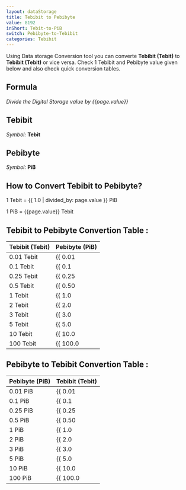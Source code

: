 ```yaml
---
layout: dataStorage
title: Tebibit to Pebibyte
value: 8192
inShort: Tebit-to-PiB
switch: Pebibyte-to-Tebibit
categories: Tebibit
---
```


Using Data storage Conversion tool you can converte **Tebibit (Tebit)** to **Tebibit (Tebit)** or vice versa. Check 1 Tebibit and Pebibyte value given below and also check quick conversion tables.

## Formula
*Divide the Digital Storage value by {{page.value}}*

## Tebibit
*Symbol:* **Tebit**

## Pebibyte
*Symbol:* **PiB**

## How to Convert Tebibit to Pebibyte?

1 Tebit = {{ 1.0 | divided_by: page.value }} PiB

1 PiB = {{page.value}} Tebit


## Tebibit to Pebibyte Convertion Table :

| Tebibit (Tebit) | Pebibyte (PiB) |
| ---- | ---- |
| 0.01 Tebit | {{ 0.01 | divided_by: page.value }} PiB |
| 0.1 Tebit | {{ 0.1 | divided_by: page.value }} PiB |
| 0.25 Tebit | {{ 0.25 | divided_by: page.value }} PiB |
| 0.5 Tebit | {{ 0.50 | divided_by: page.value }} PiB |
| 1 Tebit | {{ 1.0 | divided_by: page.value }} PiB |
| 2 Tebit | {{ 2.0 | divided_by: page.value }} PiB |
| 3 Tebit | {{ 3.0 | divided_by: page.value }} PiB |
| 5 Tebit | {{ 5.0 | divided_by: page.value }} PiB |
| 10 Tebit | {{ 10.0 | divided_by: page.value }} PiB |
| 100 Tebit | {{ 100.0 | divided_by: page.value }} PiB |

## Pebibyte to Tebibit Convertion Table :

| Pebibyte (PiB) | Tebibit (Tebit) |
| ---- | ---- |
| 0.01 PiB | {{ 0.01 | times: page.value }} Tebit |
| 0.1 PiB | {{ 0.1 | times: page.value }} Tebit |
| 0.25 PiB | {{ 0.25 | times: page.value }} Tebit |
| 0.5 PiB | {{ 0.50 | times: page.value }} Tebit |
| 1 PiB | {{ 1.0 | times: page.value }} Tebit |
| 2 PiB | {{ 2.0 | times: page.value }} Tebit |
| 3 PiB | {{ 3.0 | times: page.value }} Tebit |
| 5 PiB | {{ 5.0 | times: page.value }} Tebit |
| 10 PiB | {{ 10.0 | times: page.value }} Tebit |
| 100 PiB | {{ 100.0 | times: page.value }} Tebit |


<script>
document.getElementById('selectInput')[15].selected = true
document.getElementById('selectOutput')[21].selected = true
</script>
